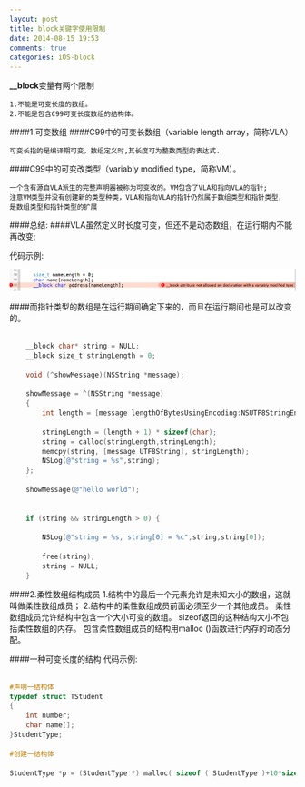 ```yaml
---
layout: post
title: block关键字使用限制
date: 2014-08-15 19:53
comments: true
categories: iOS-block
---
```


 
**__block**变量有两个限制
    
    1.不能是可变长度的数组。
    2.不能是包含C99可变长度数组的结构体。
    
<!--more-->

####1.可变数组
####C99中的可变长数组（variable length array，简称VLA）
    
    可变长指的是编译期可变，数组定义时,其长度可为整数类型的表达式.
    
####C99中的可变改类型（variably modified type，简称VM）。    
  
    一个含有源自VLA派生的完整声明器被称为可变改的。VM包含了VLA和指向VLA的指针;
    注意VM类型并没有创建新的类型种类，VLA和指向VLA的指针仍然属于数组类型和指针类型，
    是数组类型和指针类型的扩展
    
####总结:
####VLA虽然定义时长度可变，但还不是动态数组，在运行期内不能再改变;

代码示例:

![image](/images/post/2014-08-15-__block-shi-yong-xian-zhi/var_length_demo.png)

####而指针类型的数组是在运行期间确定下来的，而且在运行期间也是可以改变的。

``` objective-c

    __block char* string = NULL;
    __block size_t stringLength = 0;
    
    void (^showMessage)(NSString *message);
    
    showMessage = ^(NSString *message)
    {
        int length = [message lengthOfBytesUsingEncoding:NSUTF8StringEncoding];
        
        stringLength = (length + 1) * sizeof(char);
        string = calloc(stringLength,stringLength);
        memcpy(string, [message UTF8String], stringLength);
        NSLog(@"string = %s",string);
    };
    
    showMessage(@"hello world");
  
    
    if (string && stringLength > 0) {
        
        NSLog(@"string = %s, string[0] = %c",string,string[0]);
        
        free(string);
        string = NULL;
    }


```
    
 
####2.柔性数组结构成员
     1.结构中的最后一个元素允许是未知大小的数组，这就叫做柔性数组成员；
     2.结构中的柔性数组成员前面必须至少一个其他成员。
     柔性数组成员允许结构中包含一个大小可变的数组。
     sizeof返回的这种结构大小不包括柔性数组的内存。
     包含柔性数组成员的结构用malloc ()函数进行内存的动态分配。
     

####一种可变长度的结构 代码示例:

``` objective-c

#声明一结构体
typedef struct TStudent
{
    int number;
    char name[];
}StudentType;

#创建一结构体

StudentType *p = (StudentType *) malloc( sizeof ( StudentType )+10*sizeof(char));

```
     
 
